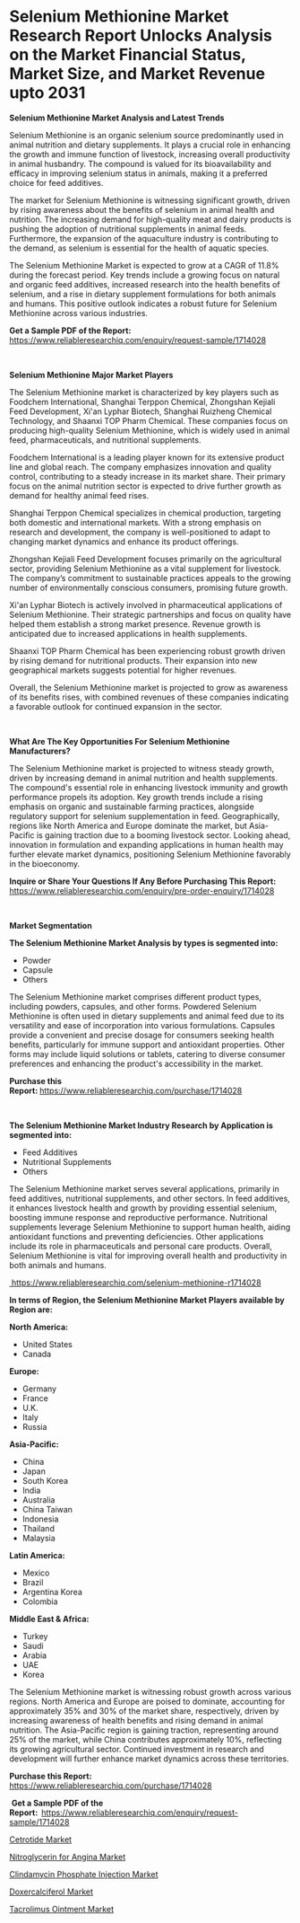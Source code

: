 <p><h1>Selenium Methionine Market Research Report Unlocks Analysis on the Market Financial Status, Market Size, and Market Revenue upto 2031</h1></p><p><strong>Selenium Methionine Market Analysis and Latest Trends</strong></p>
<p><p>Selenium Methionine is an organic selenium source predominantly used in animal nutrition and dietary supplements. It plays a crucial role in enhancing the growth and immune function of livestock, increasing overall productivity in animal husbandry. The compound is valued for its bioavailability and efficacy in improving selenium status in animals, making it a preferred choice for feed additives.</p><p>The market for Selenium Methionine is witnessing significant growth, driven by rising awareness about the benefits of selenium in animal health and nutrition. The increasing demand for high-quality meat and dairy products is pushing the adoption of nutritional supplements in animal feeds. Furthermore, the expansion of the aquaculture industry is contributing to the demand, as selenium is essential for the health of aquatic species.</p><p>The Selenium Methionine Market is expected to grow at a CAGR of 11.8% during the forecast period. Key trends include a growing focus on natural and organic feed additives, increased research into the health benefits of selenium, and a rise in dietary supplement formulations for both animals and humans. This positive outlook indicates a robust future for Selenium Methionine across various industries.</p></p>
<p><strong>Get a Sample PDF of the Report:&nbsp;</strong> <a href="https://www.reliableresearchiq.com/enquiry/request-sample/1714028?utm_campaign=1722&utm_medium=2&utm_source=Github&utm_content=ia&utm_term=22102024&utm_id=selenium-methionine">https://www.reliableresearchiq.com/enquiry/request-sample/1714028</a></p>
<p>&nbsp;</p>
<p><strong>Selenium Methionine Major Market Players</strong></p>
<p><p>The Selenium Methionine market is characterized by key players such as Foodchem International, Shanghai Terppon Chemical, Zhongshan Kejiali Feed Development, Xi'an Lyphar Biotech, Shanghai Ruizheng Chemical Technology, and Shaanxi TOP Pharm Chemical. These companies focus on producing high-quality Selenium Methionine, which is widely used in animal feed, pharmaceuticals, and nutritional supplements.</p><p>Foodchem International is a leading player known for its extensive product line and global reach. The company emphasizes innovation and quality control, contributing to a steady increase in its market share. Their primary focus on the animal nutrition sector is expected to drive further growth as demand for healthy animal feed rises.</p><p>Shanghai Terppon Chemical specializes in chemical production, targeting both domestic and international markets. With a strong emphasis on research and development, the company is well-positioned to adapt to changing market dynamics and enhance its product offerings. </p><p>Zhongshan Kejiali Feed Development focuses primarily on the agricultural sector, providing Selenium Methionine as a vital supplement for livestock. The company’s commitment to sustainable practices appeals to the growing number of environmentally conscious consumers, promising future growth.</p><p>Xi'an Lyphar Biotech is actively involved in pharmaceutical applications of Selenium Methionine. Their strategic partnerships and focus on quality have helped them establish a strong market presence. Revenue growth is anticipated due to increased applications in health supplements.</p><p>Shaanxi TOP Pharm Chemical has been experiencing robust growth driven by rising demand for nutritional products. Their expansion into new geographical markets suggests potential for higher revenues.</p><p>Overall, the Selenium Methionine market is projected to grow as awareness of its benefits rises, with combined revenues of these companies indicating a favorable outlook for continued expansion in the sector.</p></p>
<p>&nbsp;</p>
<p><strong>What Are The Key Opportunities For Selenium Methionine Manufacturers?</strong></p>
<p><p>The Selenium Methionine market is projected to witness steady growth, driven by increasing demand in animal nutrition and health supplements. The compound's essential role in enhancing livestock immunity and growth performance propels its adoption. Key growth trends include a rising emphasis on organic and sustainable farming practices, alongside regulatory support for selenium supplementation in feed. Geographically, regions like North America and Europe dominate the market, but Asia-Pacific is gaining traction due to a booming livestock sector. Looking ahead, innovation in formulation and expanding applications in human health may further elevate market dynamics, positioning Selenium Methionine favorably in the bioeconomy.</p></p>
<p><strong>Inquire or Share Your Questions If Any Before Purchasing This Report:</strong> <a href="https://www.reliableresearchiq.com/enquiry/pre-order-enquiry/1714028?utm_campaign=1722&utm_medium=2&utm_source=Github&utm_content=ia&utm_term=22102024&utm_id=selenium-methionine">https://www.reliableresearchiq.com/enquiry/pre-order-enquiry/1714028</a></p>
<p>&nbsp;</p>
<p><strong>Market Segmentation</strong></p>
<p><strong>The Selenium Methionine Market Analysis by types is segmented into:</strong></p>
<p><ul><li>Powder</li><li>Capsule</li><li>Others</li></ul></p>
<p><p>The Selenium Methionine market comprises different product types, including powders, capsules, and other forms. Powdered Selenium Methionine is often used in dietary supplements and animal feed due to its versatility and ease of incorporation into various formulations. Capsules provide a convenient and precise dosage for consumers seeking health benefits, particularly for immune support and antioxidant properties. Other forms may include liquid solutions or tablets, catering to diverse consumer preferences and enhancing the product's accessibility in the market.</p></p>
<p><strong>Purchase this Report:&nbsp;</strong><a href="https://www.reliableresearchiq.com/purchase/1714028?utm_campaign=1722&utm_medium=2&utm_source=Github&utm_content=ia&utm_term=22102024&utm_id=selenium-methionine">https://www.reliableresearchiq.com/purchase/1714028</a></p>
<p>&nbsp;</p>
<p><strong>The Selenium Methionine Market Industry Research by Application is segmented into:</strong></p>
<p><ul><li>Feed Additives</li><li>Nutritional Supplements</li><li>Others</li></ul></p>
<p><p>The Selenium Methionine market serves several applications, primarily in feed additives, nutritional supplements, and other sectors. In feed additives, it enhances livestock health and growth by providing essential selenium, boosting immune response and reproductive performance. Nutritional supplements leverage Selenium Methionine to support human health, aiding antioxidant functions and preventing deficiencies. Other applications include its role in pharmaceuticals and personal care products. Overall, Selenium Methionine is vital for improving overall health and productivity in both animals and humans.</p></p>
<p><a href="https://www.reliableresearchiq.com/selenium-methionine-r1714028?utm_campaign=1722&utm_medium=2&utm_source=Github&utm_content=ia&utm_term=22102024&utm_id=selenium-methionine">&nbsp;https://www.reliableresearchiq.com/selenium-methionine-r1714028</a></p>
<p><strong>In terms of Region, the Selenium Methionine Market Players available by Region are:</strong></p>
<p>
    <p> <strong> North America: </strong>
        <ul>
            <li>United States</li>
            <li>Canada</li>
        </ul>
        </p> 
    <p> <strong> Europe: </strong>
        <ul>
            <li>Germany</li>
            <li>France</li>
            <li>U.K.</li>
            <li>Italy</li>
            <li>Russia</li>
        </ul>
        </p> 
    <p> <strong> Asia-Pacific: </strong>
        <ul>
            <li>China</li>
            <li>Japan</li>
            <li>South Korea</li>
            <li>India</li>
            <li>Australia</li>
            <li>China Taiwan</li>
            <li>Indonesia</li>
            <li>Thailand</li>
            <li>Malaysia</li>
        </ul>
        </p> 
    <p> <strong> Latin America: </strong>
        <ul>
            <li>Mexico</li>
            <li>Brazil</li>
            <li>Argentina Korea</li>
            <li>Colombia</li>
        </ul>
        </p> 
    <p> <strong> Middle East & Africa: </strong>
        <ul>
            <li>Turkey</li>
            <li>Saudi</li>
            <li>Arabia</li>
            <li>UAE</li>
            <li>Korea</li>
        </ul>
    </p>
    </p>
<p><p>The Selenium Methionine market is witnessing robust growth across various regions. North America and Europe are poised to dominate, accounting for approximately 35% and 30% of the market share, respectively, driven by increasing awareness of health benefits and rising demand in animal nutrition. The Asia-Pacific region is gaining traction, representing around 25% of the market, while China contributes approximately 10%, reflecting its growing agricultural sector. Continued investment in research and development will further enhance market dynamics across these territories.</p></p>
<p><strong>Purchase this Report: </strong><a href="https://www.reliableresearchiq.com/purchase/1714028?utm_campaign=1722&utm_medium=2&utm_source=Github&utm_content=ia&utm_term=22102024&utm_id=selenium-methionine">https://www.reliableresearchiq.com/purchase/1714028</a></p>
<p>&nbsp;<strong>Get a Sample PDF of the Report:&nbsp;&nbsp;</strong><a href="https://www.reliableresearchiq.com/enquiry/request-sample/1714028?utm_campaign=1722&utm_medium=2&utm_source=Github&utm_content=ia&utm_term=22102024&utm_id=selenium-methionine">https://www.reliableresearchiq.com/enquiry/request-sample/1714028</a></p>
<p><strong></strong></p>
<p><p><a href="https://www.linkedin.com/pulse/exploring-cetrotide-market-strategic-insights-growth-opportunities-tmt4c?utm_campaign=1722&utm_medium=2&utm_source=Github&utm_content=ia&utm_term=22102024&utm_id=selenium-methionine">Cetrotide Market</a></p><p><a href="https://www.linkedin.com/pulse/nitroglycerin-angina-market-strategic-insights-product-pzwbc?utm_campaign=1722&utm_medium=2&utm_source=Github&utm_content=ia&utm_term=22102024&utm_id=selenium-methionine">Nitroglycerin for Angina Market</a></p><p><a href="https://www.linkedin.com/pulse/clindamycin-phosphate-injection-market-share-analysis--unafc?utm_campaign=1722&utm_medium=2&utm_source=Github&utm_content=ia&utm_term=22102024&utm_id=selenium-methionine">Clindamycin Phosphate Injection Market</a></p><p><a href="https://www.linkedin.com/pulse/doxercalciferol-momentum-charting-125-cagr-path-2024-2031-jidyc?utm_campaign=1722&utm_medium=2&utm_source=Github&utm_content=ia&utm_term=22102024&utm_id=selenium-methionine">Doxercalciferol Market</a></p><p><a href="https://www.linkedin.com/pulse/global-tacrolimus-ointment-market-analysis-key-trends-rinnc?utm_campaign=1722&utm_medium=2&utm_source=Github&utm_content=ia&utm_term=22102024&utm_id=selenium-methionine">Tacrolimus Ointment Market</a></p></p>